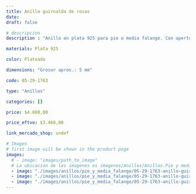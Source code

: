 ```yaml
---
title: Anillo guirnalda de rosas
date: 
draft: false

# descripcion
description : "Anillo en plata 925 para pie o media falange. Con apertura para regular su medida."

materials: Plata 925

color: Plateado

dimensions: "Grosor aprox.: 5 mm"

code: 05-29-1763

type: "Anillos"

categories: []

price: $4.080,00

price_eftvo: $3.468,00

link_mercado_shop: undef

# Images
# first image will be shown in the product page
images:
  # - image: "images/path_to_image"
  # La ubicacion de las imagenes es imagenes/Anillos/Anillos.Pie y media falange/05-29-1763-anillo-guirnalda-de-rosas
  - image: "./images/anillos/pie_y_media_falange/05-29-1763-anillo-guirnalda-de-rosas_a.jpg"
  - image: "./images/anillos/pie_y_media_falange/05-29-1763-anillo-guirnalda-de-rosas_b.jpg"
  - image: "./images/anillos/pie_y_media_falange/05-29-1763-anillo-guirnalda-de-rosas_c.jpg"
---
```

